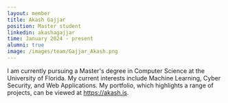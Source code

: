 ```yaml
---
layout: member
title: Akash Gajjar
position: Master student
linkedin: akashagajjar
time: January 2024 - present
alumni: true
image: /images/team/Gajjar_Akash.png
---
```


I am currently pursuing a Master's degree in Computer Science at the University of Florida. My current interests include Machine Learning, Cyber Security, and Web Applications. My portfolio, which highlights a range of projects, can be viewed at https://akash.is.
